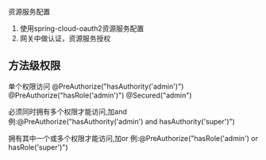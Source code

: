 资源服务配置
1. 使用spring-cloud-oauth2资源服务配置
2. 网关中做认证，资源服务授权



## 方法级权限

单个权限访问
@PreAuthorize("hasAuthority('admin')")
@PreAuthorize("hasRole('admin')")
@Secured("admin")

必须同时拥有多个权限才能访问,加and
例:@PreAuthorize("hasAuthority('admin') and hasAuthority('super')")

拥有其中一个或多个权限才能访问,加or
例:@PreAuthorize("hasRole('admin') or hasRole('super')")
